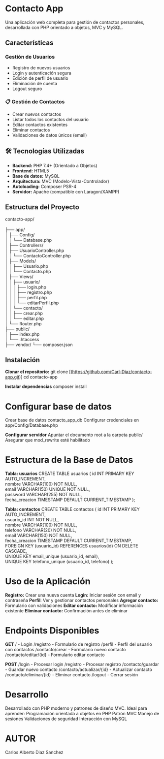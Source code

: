 # Contacto App

Una aplicación web completa para gestión de contactos personales, desarrollada con PHP orientado a objetos, MVC y MySQL.

##  Características

### Gestión de Usuarios
- Registro de nuevos usuarios
- Login y autenticación segura
- Edición de perfil de usuario
- Eliminación de cuenta
- Logout seguro

### 📋 Gestión de Contactos
- Crear nuevos contactos
- Listar todos los contactos del usuario
- Editar contactos existentes
- Eliminar contactos
- Validaciones de datos únicos (email)


## 🛠️ Tecnologías Utilizadas

- **Backend:** PHP 7.4+ (Orientado a Objetos)
- **Frontend:** HTML5
- **Base de datos:** MySQL
- **Arquitectura:** MVC (Modelo-Vista-Controlador)
- **Autoloading:** Composer PSR-4
- **Servidor:** Apache (compatible con Laragon/XAMPP)

## Estructura del Proyecto
contacto-app/<br>
<br>├── app/
<br>│ ├── Config/
<br>│ │ └── Database.php
<br>│ ├── Controllers/
<br>│ ├── UsuarioController.php
<br>│ │ └── ContactoController.php
<br>│ ├── Models/
<br>│ │ ├── Usuario.php
<br>│ │ └── Contacto.php
<br>│ ├── Views/
<br>│ │ ├── usuario/
<br>│ │ │ ├── login.php
<br>│ │ │ ├── registro.php
<br>│ │ │ ├── perfil.php
<br>│ │ │ └── editarPerfil.php
<br>│ │ └── contacto/
<br>│ │ ├── crear.php
<br>│ │ └── editar.php
<br>│ └── Router.php
<br>├── public/
<br>│ ├── index.php
<br>│ └── .htaccess
<br>├── vendor/
└── composer.json


## Instalación

**Clonar el repositorio:**
   git clone [(https://github.com/Carl-Diaz/contacto-app.git)]
   cd contacto-app

**Instalar dependencias**
composer install

# Configurar base de datos

Crear base de datos contacto_app_db
Configurar credenciales en app/Config/Database.php

**Configurar servidor**
Apuntar el documento root a la carpeta public/
Asegurar que mod_rewrite esté habilitado

# Estructura de la Base de Datos

**Tabla: usuarios**
CREATE TABLE usuarios (
    id INT PRIMARY KEY AUTO_INCREMENT,<br>
    nombre VARCHAR(100) NOT NULL,<br>
    email VARCHAR(150) UNIQUE NOT NULL,<br>
    password VARCHAR(255) NOT NULL,<br>
    fecha_creacion TIMESTAMP DEFAULT CURRENT_TIMESTAMP
);

**Tabla: contactos**
CREATE TABLE contactos (
    id INT PRIMARY KEY AUTO_INCREMENT,<br>
    usuario_id INT NOT NULL,<br>
    nombre VARCHAR(100) NOT NULL,<br>
    telefono VARCHAR(20) NOT NULL,<br>
    email VARCHAR(150) NOT NULL,<br>
    fecha_creacion TIMESTAMP DEFAULT CURRENT_TIMESTAMP,<br>
    FOREIGN KEY (usuario_id) REFERENCES usuarios(id) ON DELETE CASCADE,<br>
    UNIQUE KEY email_unique (usuario_id, email),<br>
    UNIQUE KEY telefono_unique (usuario_id, telefono)
);

# Uso de la Aplicación

**Registro:** Crear una nueva cuenta
**Login:** Iniciar sesión con email y contraseña
**Perfil**: Ver y gestionar contactos personales
**Agregar contacto:** Formulario con validaciones
**Editar contacto:** Modificar información existente
**Eliminar contacto:** Confirmación antes de eliminar

# Endpoints Disponibles
**GET**
/ - Login
/registro - Formulario de registro
/perfil - Perfil del usuario con contactos
/contacto/crear - Formulario nuevo contacto
/contacto/editar/{id} - Formulario editar contacto

**POST**
/login - Procesar login
/registro - Procesar registro
/contacto/guardar - Guardar nuevo contacto
/contacto/actualizar/{id} - Actualizar contacto
/contacto/eliminar/{id} - Eliminar contacto
/logout - Cerrar sesión

# Desarrollo
Desarrollado con PHP moderno y patrones de diseño MVC. Ideal para aprender:
Programación orientada a objetos en PHP
Patrón MVC
Manejo de sesiones
Validaciones de seguridad
Interacción con MySQL


# AUTOR
Carlos Alberto Diaz Sanchez 

